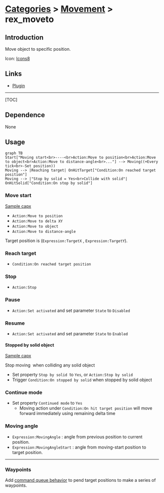# [Categories](categories.index.html) > [Movement](movement.index.html) > rex_moveto

## Introduction

Move object to specific position.

Icon: [Icons8](https://icons8.com/)

## Links

- [Plugin](https://rexrainbow.github.io/C3RexDoc/repo/rex_moveto.c3addon)



----

[TOC]

## Dependence

None

## Usage

```mermaid
graph TB
Start["Moving start<br>----<br>Action:Move to position<br>Action:Move to object<br>Action:Move to distance-angle<br>..."] --> Moving((+Every tick<br>-Set position))
Moving --> |Reaching target| OnHitTarget["Condition:On reached target position"]
Moving --> |"Stop by solid = Yes<br>Collide with solid"| OnHitSolid["Condition:On stop by solid"]
```

### Move start
[Sample capx](https://1drv.ms/u/s!Am5HlOzVf0kHlwrfXnweyYMy7cLe)

- `Action:Move to position`
- `Action:Move to delta XY`
- `Action:Move to object` 
- `Action:Move to distance-angle`

Target position is (`Expression:TargetX` , `Expression:TargetY`).

### Reach target

- `Condition:On reached target position`

### Stop

- `Action:Stop`

### Pause

- `Action:Set activated` and set parameter  `State` to `Disabled`

### Resume

- `Action:Set activated` and set parameter  `State` to `Enabled `

#### Stopped by solid object

[Sample capx](https://1drv.ms/u/s!Am5HlOzVf0kHlwv9Pho_7fWdMMGv)

Stop moving  when colliding any solid object

- Set property `Stop by solid`  to `Yes`, or  `Action:Stop by solid`
- Trigger `Condition:On stopped by solid` when stopped by solid object

### Continue mode

- Set property `Continued mode` to `Yes` 
  - Moving action under `Condition:On hit target position` will move forward immediately using remaining delta time

### Moving angle

- `Expression:MovingAngle` :  angle from previous position to current position.
- `Expression:MovingAngleStart` : angle from moving-start position to target position.


----

### Waypoints

Add [command queue behavior](rex_bcmdqueue.html) to pend target positions to make a series of waypoints.

